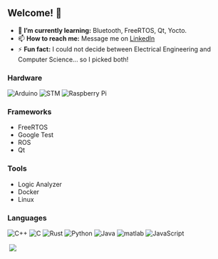 ## Welcome! 👋
* 🌱 **I’m currently learning:** Bluetooth, FreeRTOS, Qt, Yocto.
* 📫 **How to reach me:** Message me on [LinkedIn](https://www.linkedin.com/in/crsz/)
* ⚡ **Fun fact:** I could not decide between Electrical Engineering and Computer Science... so I picked both!

### Hardware
![Arduino](https://img.shields.io/badge/Arduino-00979D.svg?style=flat&logo=arduino&logoColor=white)
![STM](https://img.shields.io/badge/STM32-03234B.svg?style=flat&logo=stmicroelectronics&logoColor=white)
![Raspberry Pi](https://img.shields.io/badge/RaspberryPi-A22846.svg?style=flat&logo=raspberrypi&logoColor=white)

### Frameworks
- FreeRTOS
- Google Test
- ROS
- Qt

### Tools
- Logic Analyzer
- Docker
- Linux

### Languages
![C++](https://img.shields.io/badge/C++-00599C?style=flat&logo=cplusplus&logoColor=white)
![C](https://img.shields.io/badge/C-62768D?style=flat&logo=c&logoColor=white)
![Rust](https://img.shields.io/badge/Rust-orange?style=flat&logo=rust&logoColor=black)
![Python](https://img.shields.io/badge/-Python-3776AB?style=flat&logo=Python&logoColor=ffdd54)
![Java](https://img.shields.io/badge/java-E34A86?style=flat&logo=java&logoColor=white)
![matlab](https://img.shields.io/badge/MATLAB-orange.svg?style=flat&logo=matlab&logoColor=white)
![JavaScript](https://img.shields.io/badge/JavaScript-grey.svg?style=flat&logo=javascript&logoColor=F7DF1E)

<p>&nbsp;<img align="center" src="https://github-readme-stats.vercel.app/api?username=crsz20&show_icons=true&locale=en" /></p>
